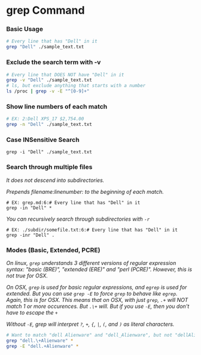 # grep Command

### Basic Usage

```bash
# Every line that has "Dell" in it
grep "Dell" ./sample_text.txt
```

### Exclude the search term with -v

```bash
# Every line that DOES NOT have "Dell" in it
grep -v "Dell" ./sample_text.txt
# ls, but exclude anything that starts with a number
ls /proc | grep -v -E "^[0-9]+"
```

### Show line numbers of each match

```bash
# EX: 2:Dell XPS_17 $2,754.00
grep -n "Dell" ./sample_text.txt
```

### Case INSensitive Search

```
grep -i "Dell" ./sample_text.txt
```

### Search through multiple files

_It does not descend into subdirectories._

_Prepends filename:linenumber: to the beginning of each match._

```
# EX: grep.md:6:# Every line that has "Dell" in it
grep -in "Dell" *
```

_You can recursively search through subdirectories with `-r`_

```
# EX: ./subdir/somefile.txt:6:# Every line that has "Dell" in it
grep -inr "Dell" .
```

### Modes (Basic, Extended, PCRE)

_On linux, `grep` understands 3 different versions of regular expression syntax: "basic (BRE)", "extended (ERE)" and "perl (PCRE)". However, this is not true for OSX._

_On OSX, `grep` is used for basic regular expressions, and `egrep` is used for extended. But you can use `grep -E` to force `grep` to behave like `egrep`. Again, this is for OSX. This means that on OSX, with just `grep`, `.+` will NOT match 1 or more occurences. But `.\+` will. But if you use `-E`, then you don't have to escape the `+`_

_Without `-E`, grep will interpret `?`, `+`, `{`, `|`, `(`, and `)` as literal characters._

```bash
# Want to match "dell Alienware" and "dell_Alienware", but not "dellAlienware"
grep "dell.\+Alienware" *
grep -E "dell.+Alienware" *
```
